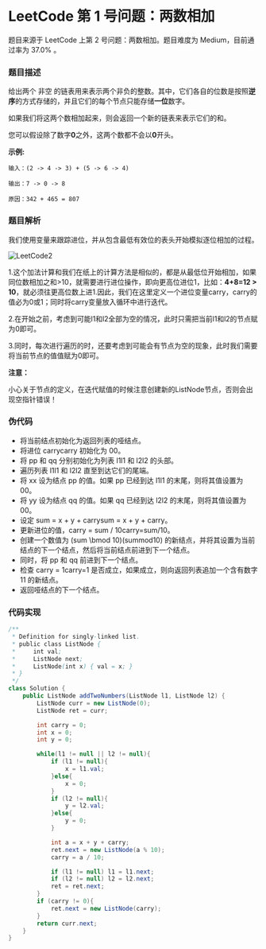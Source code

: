 # LeetCode 第 1 号问题：两数相加


题目来源于 LeetCode 上第 2 号问题：两数相加。题目难度为 Medium，目前通过率为 37.0% 。

### 题目描述

给出两个 非空 的链表用来表示两个非负的整数。其中，它们各自的位数是按照**逆序**的方式存储的，并且它们的每个节点只能存储**一位**数字。

如果我们将这两个数相加起来，则会返回一个新的链表来表示它们的和。

您可以假设除了数字**0**之外，这两个数都不会以**0**开头。


**示例:**

```
输入：(2 -> 4 -> 3) + (5 -> 6 -> 4)

输出：7 -> 0 -> 8

原因：342 + 465 = 807
```

### 题目解析

我们使用变量来跟踪进位，并从包含最低有效位的表头开始模拟逐位相加的过程。

![LeetCode2](https://github.com/zhyChesterCheung/LeetCode_Killer/blob/master/images/LeetCode2.svg)

1.这个加法计算和我们在纸上的计算方法是相似的，都是从最低位开始相加，如果同位数相加之和>10，就需要进行进位操作，即向更高位进位1，比如：**4+8=12 > 10**，就必须往更高位数上进1.因此，我们在这里定义一个进位变量carry，carry的值必为0或1；同时将carry变量放入循环中进行迭代。

2.在开始之前，考虑到可能l1和l2全部为空的情况，此时只需把当前l1和l2的节点赋为0即可。

3.同时，每次进行遍历的时，还要考虑到可能会有节点为空的现象，此时我们需要将当前节点的值值赋为0即可。

**注意：**

小心关于节点的定义，在迭代赋值的时候注意创建新的ListNode节点，否则会出现空指针错误！

### 伪代码

+ 将当前结点初始化为返回列表的哑结点。
+ 将进位 carrycarry 初始化为 00。
+ 将 pp 和 qq 分别初始化为列表 l1l1 和 l2l2 的头部。
+ 遍历列表 l1l1 和 l2l2 直至到达它们的尾端。
+ 将 xx 设为结点 pp 的值。如果 pp 已经到达 l1l1 的末尾，则将其值设置为 00。
+ 将 yy 设为结点 qq 的值。如果 qq 已经到达 l2l2 的末尾，则将其值设置为 00。
+ 设定 sum = x + y + carrysum = x + y + carry。
+ 更新进位的值，carry = sum / 10carry=sum/10。
+ 创建一个数值为 (sum \bmod 10)(summod10) 的新结点，并将其设置为当前结点的下一个结点，然后将当前结点前进到下一个结点。
+ 同时，将 pp 和 qq 前进到下一个结点。
+ 检查 carry = 1carry=1 是否成立，如果成立，则向返回列表追加一个含有数字 11 的新结点。
+ 返回哑结点的下一个结点。

### 代码实现

```java
/**
 * Definition for singly-linked list.
 * public class ListNode {
 *     int val;
 *     ListNode next;
 *     ListNode(int x) { val = x; }
 * }
 */
class Solution {
    public ListNode addTwoNumbers(ListNode l1, ListNode l2) {
        ListNode curr = new ListNode(0);
        ListNode ret = curr;

        int carry = 0;
        int x = 0;
        int y = 0;

        while(l1 != null || l2 != null){
            if (l1 != null){
                x = l1.val;
            }else{
                x = 0;
            }
            if (l2 != null){
                y = l2.val;
            }else{
                y = 0;
            }

            int a = x + y + carry;
            ret.next = new ListNode(a % 10);
            carry = a / 10;

            if (l1 != null) l1 = l1.next;
            if (l2 != null) l2 = l2.next;
            ret = ret.next;
        }
        if (carry != 0){
            ret.next = new ListNode(carry);
        }
        return curr.next;
    }
}
```
